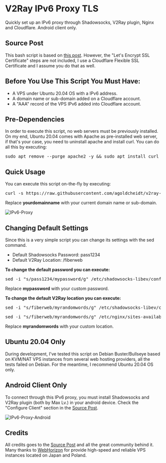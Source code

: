 # V2Ray IPv6 Proxy TLS
Quickly set up an IPv6 proxy through Shadowsocks, V2Ray plugin, Nginx and Cloudflare. Android client only.

## Source Post
This bash script is based on [this post](https://talk.lowendspirit.com/discussion/1564/personal-proxy-on-ipv6-nat-ipv4-server). However, the "Let's Encrypt SSL Certificate" steps are not included, I use a Cloudflare Flexible SSL Certificate and I assume you do that as well.

## Before You Use This Script You Must Have:
<ul>
  <li>A VPS under Ubuntu 20.04 OS with a IPv6 address.</li>
 	<li>A domain name or sub-domain added on a Cloudflare account.</li>
 	<li>A "AAA" record of the VPS IPv6 added into Cloudflare account.</li>
</ul>

## Pre-Dependencies
In order to execute this script, no web servers must be previously installed. On my end, Ubuntu 20.04 comes with Apache as pre-installed web server, if that's your case, you need to uninstall apache and install curl. You can do all this by executing:
<pre>sudo apt remove --purge apache2 -y && sudo apt install curl -y</pre>

## Quick Usage
You can execute this script on-the-fly by executing:
<pre>curl -s https://raw.githubusercontent.com/agoldcheidt/v2ray-ipv6-proxy-tls/main/ipv6-proxy | bash -s yourdomainname</pre>
Replace **yourdomainname** with your current domain name or sub-domain.

![IPv6-Proxy](https://home.alexgoldcheidt.com/upload-arfalyjs/hotlink-ok/ipv6-proxy-github-image-01-1632855290-31.png "V2Ray IPv6 Proxy TLS")

## Changing Default Settings
Since this is a very simple script you can change its settings with the sed command.
<ul>
  <li>Default Shadowsocks Password: pass1234</li>
 	<li>Default V2Ray Location: /fiberweb</li>
</ul>

**To change the default password you can execute:**
<pre>sed -i "s/pass1234/mypassword/g" /etc/shadowsocks-libev/config.json && sudo systemctl restart shadowsocks-libev</pre>
Replace **mypassword** with your custom password.

**To change the default V2Ray location you can execute:**
<pre>sed -i "s/fiberweb/myrandomwords/g" /etc/shadowsocks-libev/config.json && sudo systemctl restart shadowsocks-libev</pre>
<pre>sed -i "s/fiberweb/myrandomwords/g" /etc/nginx/sites-available/default && sudo systemctl restart nginx</pre>
Replace **myrandomwords** with your custom location.

## Ubuntu 20.04 Only
During development, I've tested this script on Debian Buster/Bullseye based on KVM/NAT VPS instances from several web hosting providers, all the tests failed on Debian. For the meantime, I recommend Ubuntu 20.04 OS only.

## Android Client Only
To connect through this IPv6 proxy, you must install Shadowsocks and V2Ray plugin (both by Max Lv.) in your android device. Check the "Configure Client" section in the [Source Post](https://talk.lowendspirit.com/discussion/1564/personal-proxy-on-ipv6-nat-ipv4-server).

![IPv6-Proxy-Android](https://home.alexgoldcheidt.com/upload-arfalyjs/hotlink-ok/Screenshot_2021-09-28-15-09-41_2-1632856802-412.png "Android ShadowSocks & V2Ray Plugin")

## Credits
All credits goes to the [Source Post](https://talk.lowendspirit.com/discussion/1564/personal-proxy-on-ipv6-nat-ipv4-server) and all the great community behind it. Many thanks to [WebHorizon](https://webhorizon.in/) for provide high-speed and reliable VPS instances located on Japan and Poland.
